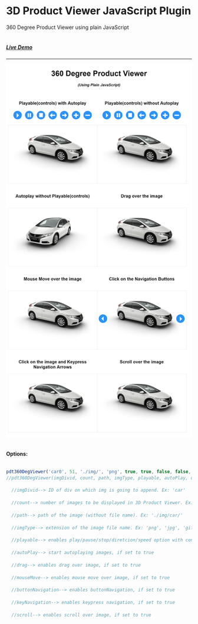 # 3D Product Viewer JavaScript Plugin
360 Degree Product Viewer using plain JavaScript
<br><br>
##### [Live Demo](https://rawgit.com/Jeya-Prakash/3D-Product-Viewer-JavaScript-Plugin/master/demo-html.html)

-------------
![alt text](/sample-pic.png)
<br><br>

  <strong>Options:</strong>
<br>
```js

pdt360DegViewer('car0', 51, './img/', 'png', true, true, false, false, false, false, false);    
//pdt360DegViewer(imgDivid, count, path, imgType, playable, autoPlay, drag, mouseMove, buttonNavigation, keyNavigation, scroll);

  //imgDivid--> ID of div on which img is going to append. Ex: 'car'
  
  //count--> number of images to be displayed in 3D Product Viewer. Ex: 18
  
  //path--> path of the image (without file name). Ex: './img/car/'
  
  //imgType--> extension of the image file name. Ex: 'png', 'jpg', 'gif'
  
  //playable--> enables play/pause/stop/diretcion/speed option with control buttons
  
  //autoPlay--> start autoplaying images, if set to true
  
  //drag--> enables drag over image, if set to true
  
  //mouseMove--> enables mouse move over image, if set to true
  
  //buttonNavigation--> enables buttonNavigation, if set to true
  
  //keyNavigation--> enables keypress navigation, if set to true
  
  //scroll--> enables scroll over image, if set to true
```
